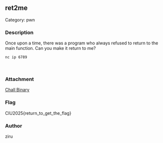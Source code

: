 ## ret2me
Category: pwn
<br>
### Description
Once upon a time, there was a program who always refused to return to the main function. Can you make it return to me?
```bash
nc ip 6789
```
<br>

### Attachment
[Chall Binary](challenge)
<br>

### Flag
CIU2025{return_to_get_the_flag}
<br>

### Author
ziru
